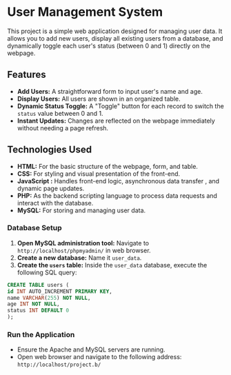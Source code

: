 # User Management System

This project is a simple web application designed for managing user data. It allows you to add new users, display all existing users from a database, and dynamically toggle each user's status (between 0 and 1) directly on the webpage.

## Features

* **Add Users:** A straightforward form to input user's name and age.
* **Display Users:** All users are shown in an organized table.
* **Dynamic Status Toggle:** A "Toggle" button for each record to switch the `status` value between 0 and 1.
* **Instant Updates:** Changes are reflected on the webpage immediately without needing a page refresh.

## Technologies Used

* **HTML:** For the basic structure of the webpage, form, and table.
* **CSS:** For styling and visual presentation of the front-end.
* **JavaScript :** Handles front-end logic, asynchronous data transfer , and dynamic page updates.
* **PHP:** As the backend scripting language to process data requests and interact with the database.
* **MySQL:** For storing and managing user data.





### Database Setup

1. **Open MySQL administration tool:** Navigate to `http://localhost/phpmyadmin/` in web browser.
2. **Create a new database:** Name it `user_data`.
3. **Create the `users` table:** Inside the `user_data` database, execute the following SQL query:

```sql
CREATE TABLE users (
id INT AUTO_INCREMENT PRIMARY KEY,
name VARCHAR(255) NOT NULL,
age INT NOT NULL,
status INT DEFAULT 0
);
```


### Run the Application

* Ensure the Apache and MySQL servers are running.
* Open web browser and navigate to the following address:
  `http://localhost/project.b/`

